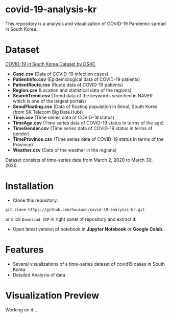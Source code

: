 # covid-19-analysis-kr

This repository is a analysis and visualization of COVID-19 Pandemic spread in South Korea.

# Dataset

[COVID-19 in South Korea Dataset by DS4C](https://www.kaggle.com/kimjihoo/coronavirusdataset)

*   **Case.csv** (Data of COVID-19 infection cases)
*   **PatientInfo.csv** (Epidemiological data of COVID-19 patients)
*   **PatientRoute.csv** (Route data of COVID-19 patients)
*   **Region.csv** (Location and statistical data of the regions)
*   **SearchTrend.csv** (Trend data of the keywords searched in NAVER which is one of the largest portals)
*   **SeoulFloating.csv** (Data of floating population in Seoul, South Korea (from SK Telecom Big Data Hub))
*   **Time.csv** (Time series data of COVID-19 status)
*   **TimeAge.csv** (Time series data of COVID-19 status in terms of the age)
*   **TimeGender.csv** (Time series data of COVID-19 status in terms of gender)
*   **TimeProvince.csv** (Time series data of COVID-19 status in terms of the Province)
*   **Weather.csv** (Data of the weather in the regions)

Dataset consists of time-series data from March 2, 2020 to March 30, 2020.

# Installation

* Clone this repository:  
```console
git clone https://github.com/hwuiwon/covid-19-analysis-kr.git
```
or click `Download ZIP` in right panel of repository and extract it.
* Open latest version of notebook in **Jupyter Notebook** or **Google Colab**.

# Features

* Several visualizations of a time-series dataset of covid19 cases in South Korea
* Detailed Analysis of data

# Visualization Preview

Working on it...

